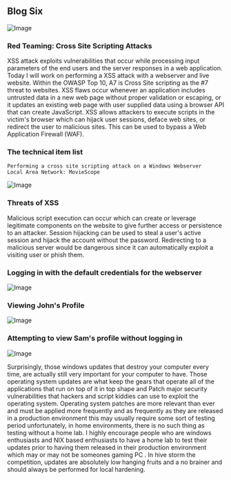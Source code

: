 ## Blog Six

![Image](https://themaverick.github.io/seniordesign/gifs/XSS.gif)

### Red Teaming: Cross Site Scripting Attacks
XSS attack exploits vulnerabilities that occur while processing input parameters of the end users and the
server responses in a web application. Today I will work on performing a XSS attack with a webserver and live website. Within the OWASP Top 10, A7 is Cross Site scripting as the #7 threat to websites. XSS flaws occur whenever an application includes untrusted data in a new web page without proper validation or escaping, or it updates an existing web page with user supplied data using a browser API that can create JavaScript. XSS allows attackers to execute scripts in the victim's browser which can hijack user sessions, deface web sites, or redirect the user to malicious sites. This can be used to bypass a Web Application Firewall (WAF). 

### The technical item list
```
Performing a cross site scripting attack on a Windows Webserver
Local Area Network: MovieScope
```
 
![Image](https://themaverick.github.io/seniordesign/media/firefox_FE03vorwgR.png)

### Threats of XSS

Malicious script execution can occur which can create or leverage legitimate components on the website to give further access or persistence to an attacker. Session hijacking can be used to steal a user's active session and hijack the account without the password. Redirecting to a malicious server would be dangerous since it can automatically exploit a visiting user or phish them.


### Logging in with the default credentials for the webserver

![Image](https://themaverick.github.io/seniordesign/media/firefox_KLVE4UbbTW.png)


### Viewing John's Profile

![Image](https://themaverick.github.io/seniordesign/media\firefox_0OWzUW2VLm.png)


### Attempting to view Sam's profile without logging in

![Image](https://themaverick.github.io/seniordesign/media\firefox_3GGODLvRvW.png)

Surprisingly, those windows updates that destroy your computer every time, are actually still very important for your computer to have. Those operating system updates are what keep the gears that operate all of the applications that run on top of it in top shape and Patch major security vulnerabilities that hackers and script kiddies can use to exploit the operating system. Operating system patches are more relevant than ever and must be applied more frequently and as frequently as they are released in a production environment this may usually require some sort of testing period unfortunately, in home environments, there is no such thing as testing without a home lab. I highly encourage people who are windows enthusiasts and NIX based enthusiasts to have a home lab to test their updates prior to having them released in their production environment which may or may not be someones gaming PC . In hive storm the competition, updates are absolutely low hanging fruits and a no brainer and should always be performed for local hardening. 